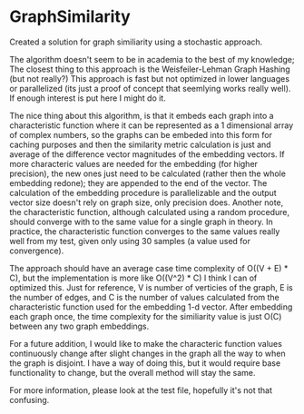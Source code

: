 # GraphSimilarity
Created a solution for graph similiarity using a stochastic approach.

The algorithm doesn't seem to be in academia to the best of my knowledge; The closest thing to this approach is the Weisfeiler-Lehman Graph Hashing (but not really?) 
This approach is fast but not optimized in lower languages or parallelized (its just a proof of concept that seemlying works really well). If enough interest is put here I might do it.

The nice thing about this algorithm, is that it embeds each graph into a characteristic function where it can be represented as a 1 dimensional array of complex numbers, so the graphs can be embeded into this form for caching purposes and then the similarity metric calculation is just and average of the difference vector magnitudes of the embedding vectors. If more characteric values are needed for the embedding (for higher precision), the new ones just need to be calculated (rather then the whole embedding redone); they are appended to the end of the vector. The calculation of the embedding procedure is parallelizable and the output vector size doesn't rely on graph size, only precision does. Another note, the characteristic function, although calculated using a random procedure, should converge with to the same value for a single graph in theory. In practice, the characteristic function converges to the same values really well from my test, given only using 30 samples (a value used for convergence).


The approach should have an average case time complexity of O((V + E) * C), but the implementation is more like O((V^2) * C) I think I can of optimized this. 
Just for reference, V is number of verticies of the graph, E is the number of edges, and C is the number of values calculated from the characteristic function used for the embedding 1-d vector.
After embedding each graph once, the time complexity for the similiarity value is just O(C) between any two graph embeddings.

For a future addition, I would like to make the characteric function values continuously change after slight changes in the graph all the way to when the graph is disjoint. I have a way of doing this, but it would require base functionality to change, but the overall method will stay the same.

For more information, please look at the test file, hopefully it's not that confusing.
 



